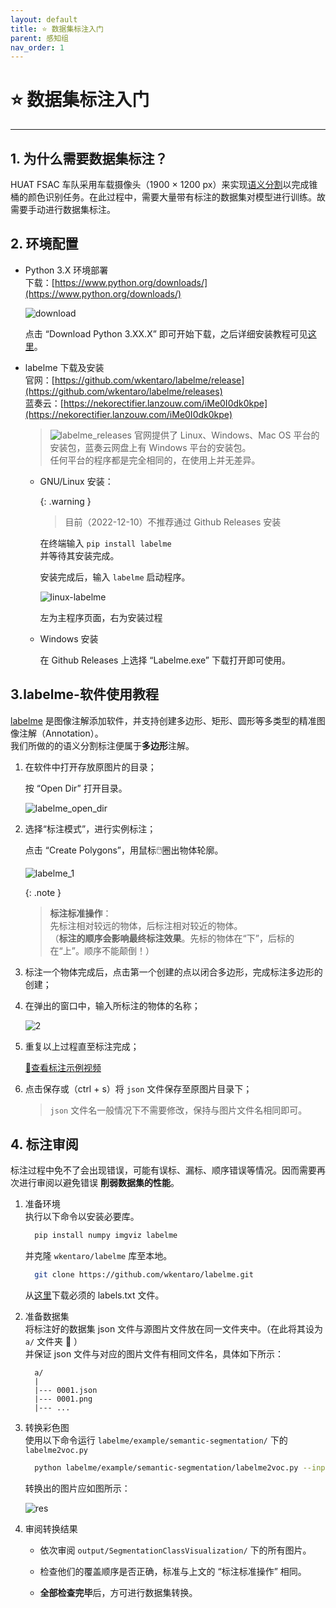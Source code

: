 ```yaml
---
layout: default
title: ⭐ 数据集标注入门 
parent: 感知组
nav_order: 1
---
```


# ⭐ 数据集标注入门

---

## 1. 为什么需要数据集标注？

HUAT FSAC 车队采用车载摄像头（1900 × 1200 px）来实现[语义分割](https://zhuanlan.zhihu.com/p/46200875)以完成锥桶的颜色识别任务。在此过程中，需要大量带有标注的数据集对模型进行训练。故需要手动进行数据集标注。

## 2. 环境配置

- Python 3.X 环境部署  
  下载：[https://www.python.org/downloads/](https://www.python.org/downloads/)  

  ![download](/assets/images/dataset-labeling/python_download.png)

  点击 “Download Python 3.XX.X” 即可开始下载，之后详细安装教程可见[这里](https://zhuanlan.zhihu.com/p/111168324)。

- labelme 下载及安装  
  官网：[https://github.com/wkentaro/labelme/release](https://github.com/wkentaro/labelme/releases)  
  蓝奏云：[https://nekorectifier.lanzouw.com/iMe0I0dk0kpe](https://nekorectifier.lanzouw.com/iMe0I0dk0kpe)

  > ![labelme_releases](/assets/images/dataset-labeling/labelme_releases.png)
  > 官网提供了 Linux、Windows、Mac OS 平台的安装包，蓝奏云网盘上有 Windows 平台的安装包。  
  > 任何平台的程序都是完全相同的，在使用上并无差异。

  - GNU/Linux 安装：  

    {: .warning }
    > 目前（2022-12-10）不推荐通过 Github Releases 安装

    在终端输入 `pip install labelme`  
    并等待其安装完成。

    安装完成后，输入 `labelme` 启动程序。

    ![linux-labelme](/assets/images/dataset-labeling/linux_labelme.png)

    左为主程序页面，右为安装过程

  - Windows 安装

    在 Github Releases 上选择 “Labelme.exe” 下载打开即可使用。

## 3.labelme-软件使用教程

[labelme](https://github.com/wkentaro/labelme)
是图像注解添加软件，并支持创建多边形、矩形、圆形等多类型的精准图像注解（Annotation）。  
我们所做的的语义分割标注便属于**多边形**注解。

1. 在软件中打开存放原图片的目录；  

   按 “Open Dir” 打开目录。

   ![labelme_open_dir](/assets/images/dataset-labeling/labelme_open_dir.png)

2. 选择“标注模式”，进行实例标注；  

   点击 “Create Polygons”，用鼠标🖱️圈出物体轮廓。

   ![labelme_1](/assets/images/dataset-labeling/labelme_1.png)

   {: .note }
   > **标注标准操作**：  
   > 先标注相对较远的物体，后标注相对较近的物体。  
   > （**标注的顺序会影响最终标注效果**。先标的物体在“下”，后标的在“上”。顺序不能颠倒！）

3. 标注一个物体完成后，点击第一个创建的点以闭合多边形，完成标注多边形的创建；  

4. 在弹出的窗口中，输入所标注的物体的名称；  

   ![2](/assets/images/dataset-labeling/labelme_2.png)

5. 重复以上过程直至标注完成；  

   [🧩查看标注示例视频](https://www.bilibili.com/video/BV18V4y1L7CK)

6. 点击保存或（<key>ctrl</key> + <key>s</key>）将 `json` 文件保存至原图片目录下；

   > `json` 文件名一般情况下不需要修改，保持与图片文件名相同即可。

## 4. 标注审阅

标注过程中免不了会出现错误，可能有误标、漏标、顺序错误等情况。因而需要再次进行审阅以避免错误 **削弱数据集的性能**。

1. 准备环境  
   执行以下命令以安装必要库。

    ```bash
      pip install numpy imgviz labelme
    ```

   并克隆 `wkentaro/labelme` 库至本地。

    ```bash
      git clone https://github.com/wkentaro/labelme.git
    ```

   从[这里](https://nekorectifier.lanzouw.com/i8uaA0dt3gah)下载必须的 labels.txt 文件。

2. 准备数据集  
   将标注好的数据集 json 文件与源图片文件放在同一文件夹中。（在此将其设为 `a/` 文件夹 📁 ）  
   并保证 json 文件与对应的图片文件有相同文件名，具体如下所示：

    ```text
      a/
      |
      |--- 0001.json
      |--- 0001.png
      |--- ...
    ```

3. 转换彩色图  
   使用以下命令运行 `labelme/example/semantic-segmentation/` 下的 `labelme2voc.py`

    ```bash
      python labelme/example/semantic-segmentation/labelme2voc.py --input_dir "a/" --output_dir "output/"  --labels labels.txt
    ```

   转换出的图片应如图所示：

   ![res](https://pan-yz.chaoxing.com/thumbnail/0,0,0/96b705033123c8c05c13b63db9c5777a.png)

4. 审阅转换结果  
   - 依次审阅 `output/SegmentationClassVisualization/` 下的所有图片。  

   - 检查他们的覆盖顺序是否正确，标准与上文的 “标注标准操作” 相同。  

   - **全部检查完毕**后，方可进行数据集转换。
